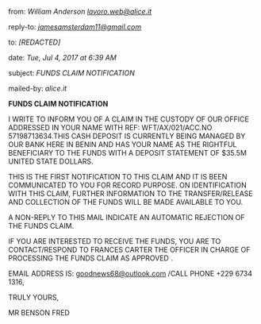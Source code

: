 from:	*William Anderson <lavoro.web@alice.it>*

reply-to:	*jamesamsterdam11@gmail.com*

to:	*[REDACTED]*

date:	*Tue, Jul 4, 2017 at 6:39 AM*

subject: *FUNDS CLAIM NOTIFICATION*

mailed-by: *alice.it*

**FUNDS CLAIM NOTIFICATION**

I WRITE TO INFORM YOU OF A CLAIM IN THE CUSTODY OF OUR OFFICE  ADDRESSED IN
YOUR NAME WITH REF: WFT/AX/021/ACC.NO 57198713634.THIS CASH  DEPOSIT IS
CURRENTLY BEING MANAGED BY OUR BANK HERE IN BENIN AND HAS YOUR NAME AS THE
RIGHTFUL BENEFICIARY TO THE FUNDS WITH A DEPOSIT STATEMENT OF $35.5M UNITED
STATE DOLLARS.

THIS IS THE FIRST NOTIFICATION TO THIS CLAIM AND IT IS BEEN COMMUNICATED TO YOU
FOR RECORD PURPOSE. ON IDENTIFICATION WITH THIS CLAIM, FURTHER INFORMATION TO
THE TRANSFER/RELEASE AND COLLECTION OF THE FUNDS WILL BE MADE AVAILABLE TO YOU.

A NON-REPLY TO THIS MAIL INDICATE AN AUTOMATIC REJECTION OF THE FUNDS CLAIM.

IF YOU ARE INTERESTED TO RECEIVE THE FUNDS, YOU ARE TO CONTACT/RESPOND TO
FRANCES CARTER THE OFFICER IN CHARGE OF PROCESSING THE FUNDS CLAIM AS APPROVED
.

EMAIL ADDRESS IS: goodnews68@outlook.com /CALL PHONE +229 6734 1316,

TRULY YOURS,

MR BENSON FRED
